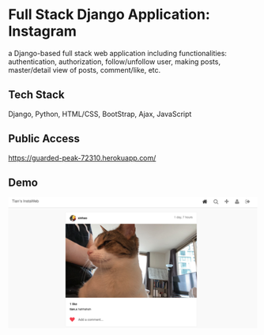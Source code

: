 # Full Stack Django Application: Instagram
a Django-based full stack web application including functionalities: authentication, authorization, follow/unfollow user, making posts, master/detail view of posts, comment/like, etc.

## Tech Stack
Django, Python, HTML/CSS, BootStrap, Ajax, JavaScript


## Public Access 
https://guarded-peak-72310.herokuapp.com/




## Demo
![image](https://github.com/xiatian52673/InstaWeb/blob/master/images/1.png)
